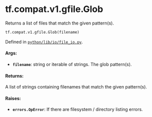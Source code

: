 <div itemscope itemtype="http://developers.google.com/ReferenceObject">
<meta itemprop="name" content="tf.compat.v1.gfile.Glob" />
<meta itemprop="path" content="Stable" />
</div>

# tf.compat.v1.gfile.Glob

Returns a list of files that match the given pattern(s).

``` python
tf.compat.v1.gfile.Glob(filename)
```



Defined in [`python/lib/io/file_io.py`](/code/stable/tensorflow/python/lib/io/file_io.py).

<!-- Placeholder for "Used in" -->


#### Args:


* <b>`filename`</b>: string or iterable of strings. The glob pattern(s).


#### Returns:

A list of strings containing filenames that match the given pattern(s).



#### Raises:


* <b>`errors.OpError`</b>: If there are filesystem / directory listing errors.
